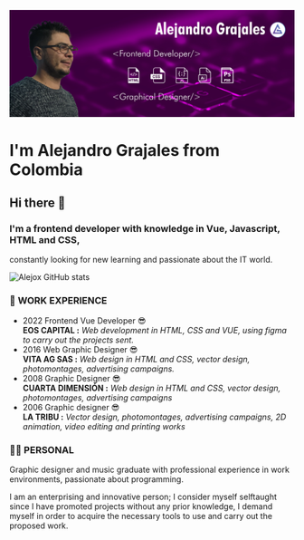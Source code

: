 ![profile](about-me.webp)

# I'm Alejandro Grajales from **Colombia**

## Hi there 👋

### I'm a frontend developer with knowledge in Vue, Javascript, HTML and CSS,
constantly looking for new learning and passionate about the IT
world.

![Alejox GitHub stats](https://github-readme-stats.vercel.app/api?username=alejox&show_icons=true&theme=tokyonight)

### 🏬 **WORK  EXPERIENCE**

* 2022 Frontend Vue Developer 😎 \
**EOS CAPITAL :**
*Web development in HTML, CSS and VUE, using figma to
carry out the projects sent.*
* 2016 Web Graphic Designer 😎 \
**VITA AG SAS :**
*Web design in HTML and CSS, vector design,
photomontages, advertising campaigns.*
* 2008 Graphic Designer 😎 \
**CUARTA DIMENSIÓN :**
*Web design in HTML and CSS, vector design, photomontages,
advertising campaigns*
* 2006 Graphic designer 😎 \
**LA TRIBU :**
*Vector design, photomontages, advertising
campaigns, 2D animation, video editing and printing
works*





### 👨‍💻 **PERSONAL**

Graphic designer and
music graduate with
professional experience
in work environments,
passionate about
programming.

I am an enterprising and
innovative person; I
consider myself selftaught
since I have
promoted projects
without any prior
knowledge, I demand
myself in order to
acquire the necessary
tools to use and carry
out the proposed work.

